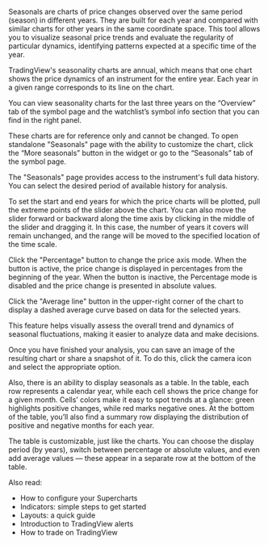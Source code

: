 Seasonals are charts of price changes observed over the same period (season) in different years. They are built for each year and compared with similar charts for other years in the same coordinate space. This tool allows you to visualize seasonal price trends and evaluate the regularity of particular dynamics, identifying patterns expected at a specific time of the year.

TradingView's seasonality charts are annual, which means that one chart shows the price dynamics of an instrument for the entire year. Each year in a given range corresponds to its line on the chart.

You can view seasonality charts for the last three years on the “Overview” tab of the symbol page and the watchlist’s symbol info section that you can find in the right panel.

These charts are for reference only and cannot be changed. To open standalone "Seasonals" page with the ability to customize the chart, click the “More seasonals” button in the widget or go to the “Seasonals” tab of the symbol page.

The "Seasonals" page provides access to the instrument's full data history. You can select the desired period of available history for analysis.

To set the start and end years for which the price charts will be plotted, pull the extreme points of the slider above the chart. You can also move the slider forward or backward along the time axis by clicking in the middle of the slider and dragging it. In this case, the number of years it covers will remain unchanged, and the range will be moved to the specified location of the time scale.

Click the "Percentage" button to change the price axis mode. When the button is active, the price change is displayed in percentages from the beginning of the year. When the button is inactive, the Percentage mode is disabled and the price change is presented in absolute values.

Click the "Average line" button in the upper-right corner of the chart to display a dashed average curve based on data for the selected years.

This feature helps visually assess the overall trend and dynamics of seasonal fluctuations, making it easier to analyze data and make decisions.

Once you have finished your analysis, you can save an image of the resulting chart or share a snapshot of it. To do this, click the camera icon and select the appropriate option.

Also, there is an ability to display seasonals as a table. In the table, each row represents a calendar year, while each cell shows the price change for a given month. Cells’ colors make it easy to spot trends at a glance: green highlights positive changes, while red marks negative ones. At the bottom of the table, you’ll also find a summary row displaying the distribution of positive and negative months for each year.

The table is customizable, just like the charts. You can choose the display period (by years), switch between percentage or absolute values, and even add average values — these appear in a separate row at the bottom of the table.

Also read:

* How to configure your Supercharts
* Indicators: simple steps to get started
* Layouts: a quick guide
* Introduction to TradingView alerts
* How to trade on TradingView